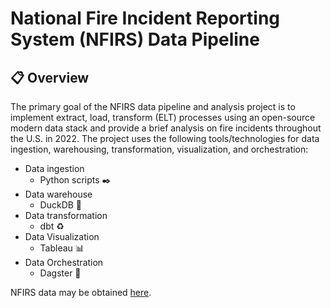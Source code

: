 # National Fire Incident Reporting System (NFIRS) Data Pipeline
## :clipboard: Overview
The primary goal of the NFIRS data pipeline and analysis project is to implement extract, load, transform (ELT) processes using an open-source modern data stack and provide a brief analysis on fire incidents throughout the U.S. in 2022. The project uses the following tools/technologies for data ingestion, warehousing, transformation, visualization, and orchestration:
- Data ingestion
  - Python scripts ✒️
- Data warehouse
  - DuckDB 🦆
- Data transformation
  - dbt ♻️
- Data Visualization
  - Tableau 📊
- Data Orchestration
    - Dagster 🎻

NFIRS data may be obtained [here](https://www.fema.gov/about/openfema/data-sets/fema-usfa-nfirs-annual-data).
